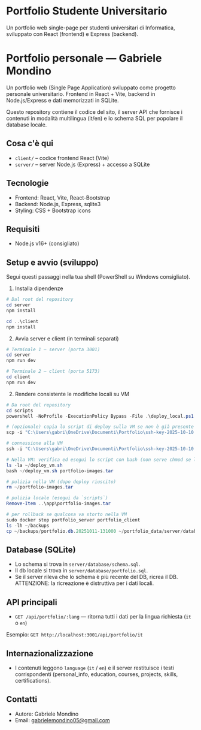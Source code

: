 # Portfolio Studente Universitario

Un portfolio web single-page per studenti universitari di Informatica, sviluppato con React (frontend) e Express (backend).

# Portfolio personale — Gabriele Mondino

Un portfolio web (Single Page Application) sviluppato come progetto personale universitario. Frontend in React + Vite, backend in Node.js/Express e dati memorizzati in SQLite.

Questo repository contiene il codice del sito, il server API che fornisce i contenuti in modalità multilingua (it/en) e lo schema SQL per popolare il database locale.

## Cosa c'è qui
- `client/` – codice frontend React (Vite)
- `server/` – server Node.js (Express) + accesso a SQLite

## Tecnologie
- Frontend: React, Vite, React-Bootstrap
- Backend: Node.js, Express, sqlite3
- Styling: CSS + Bootstrap icons

## Requisiti
- Node.js v16+ (consigliato)

## Setup e avvio (sviluppo)
Segui questi passaggi nella tua shell (PowerShell su Windows consigliato).

1) Installa dipendenze

```powershell
# Dal root del repository
cd server
npm install

cd ..\client
npm install
```

2) Avvia server e client (in terminali separati)

```powershell
# Terminale 1 — server (porta 3001)
cd server
npm run dev

# Terminale 2 — client (porta 5173)
cd client
npm run dev
```

2) Rendere consistente le modifiche locali su VM

```powershell
# Da root del repository
cd scripts
powershell -NoProfile -ExecutionPolicy Bypass -File .\deploy_local.ps1

# (opzionale) copia lo script di deploy sulla VM se non è già presente
scp -i "C:\Users\gabri\OneDrive\Documenti\Portfolio\ssh-key-2025-10-10.key" "..\scripts\deploy_vm.sh" ubuntu@129.152.14.247:~

# connessione alla VM
ssh -i "C:\Users\gabri\OneDrive\Documenti\Portfolio\ssh-key-2025-10-10.key" ubuntu@129.152.14.247

# Nella VM: verifica ed esegui lo script con bash (non serve chmod se lo invochi con bash)
ls -la ~/deploy_vm.sh
bash ~/deploy_vm.sh portfolio-images.tar

# pulizia nella VM (dopo deploy riuscito)
rm ~/portfolio-images.tar

# pulizia locale (esegui da `scripts`)
Remove-Item ..\app\portfolio-images.tar

# per rollback se qualcosa va storto nella VM
sudo docker stop portfolio_server portfolio_client
ls -lh ~/backups
cp ~/backups/portfolio.db.20251011-131000 ~/portfolio_data/server/database/portfolio.db #portfolio.db.20251011-131000 è un es.
```

## Database (SQLite)
- Lo schema si trova in `server/database/schema.sql`.
- Il db locale si trova in `server/database/portfolio.sql`.
- Se il server rileva che lo schema è più recente del DB, ricrea il DB. ATTENZIONE: la ricreazione è distruttiva per i dati locali.

## API principali
- `GET /api/portfolio/:lang` — ritorna tutti i dati per la lingua richiesta (`it` o `en`)

Esempio: `GET http://localhost:3001/api/portfolio/it`

## Internazionalizzazione
- I contenuti leggono `language` (`it` / `en`) e il server restituisce i testi corrispondenti (personal_info, education, courses, projects, skills, certifications).

## Contatti
- Autore: Gabriele Mondino
- Email: gabrielemondino05@gmail.com
